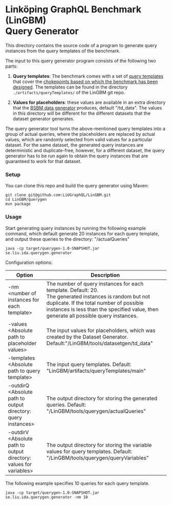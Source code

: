 # Linköping GraphQL Benchmark (LinGBM) <br/> Query Generator
This directory contains the source code of a program to generate query instances from the query templates of the benchmark.

The input to this query generator program consists of the following two parts:

1. **Query templates**: The benchmark comes with a set of [query templates](https://github.com/LiUGraphQL/LinGBM/wiki/Query-Templates-of-the-Benchmark) that cover the [chokepoints based on which the benchmark has been designed](https://github.com/LiUGraphQL/LinGBM/wiki/Choke-Points-for-a-GraphQL-Performance-Benchmark). The templates can be found in the directory `./artifacts/queryTemplates/` of the LinGBM git repo.

2. **Values for placeholders**: these values are available in an extra directory that the [BSBM data generator](http://wifo5-03.informatik.uni-mannheim.de/bizer/berlinsparqlbenchmark/spec/BenchmarkRules/index.html#datagenerator) 
produces, default "/td_data". The values in this directory will be different for the different datasets that the dataset generator generates.

The query generator tool turns the above-mentioned query templates into a group of actual queries, where the placeholders are replaced by actual values, which are randomly selected from valid values for a particular dataset. For the same dataset, the generated query instances are deterministic and duplicate-free, however, for a different dataset, the query generator has to be run again to obtain the query instances that are guaranteed to work for that dataset.

### Setup

You can clone this repo and build the query generator using Maven:

```
git clone git@github.com:LiUGraphQL/LinGBM.git
cd LinGBM/querygen
mvn package
```

### Usage

Start generating query instances by running the following example command, which default generate 20 instances for each query template, and output these queries to the directory: "/actualQueries"

```
java -cp target/querygen-1.0-SNAPSHOT.jar se.liu.ida.querygen.generator
```

Configuration options:

| Option | Description |
| ------ | ------|
|-nm \<number of instances for each template> |The number of query instances for each template. Default: 20. <br> The generated instances is random but not duplicate. If the total number of possible instances is less than the specified value, then generate all possible query instances.| 
|-values \<Absolute path to placeholder values> |The input values for placeholders, which was created by the Dataset Generator. Default:"/LinGBM/tools/datasetgen/td_data"|
|-templates \<Absolute path to query template> |The input query templates. Default: "LinGBM/artifacts/queryTemplates/main"| 
|-outdirQ \<Absolute path to output directory: query instances> |The output directory for storing the generated queries. Default: "/LinGBM/tools/querygen/actualQueries"|
|-outdirV \<Absolute path to output directory: values for variables> |The output directory for storing the variable values for query templates. Default: "/LinGBM/tools/querygen/queryVariables"|

The following example specifies 10 queries for each query template.

```
java -cp target/querygen-1.0-SNAPSHOT.jar se.liu.ida.querygen.generator -nm 10
```
